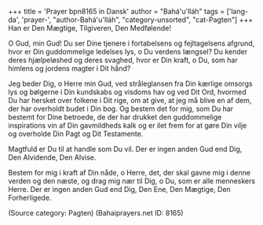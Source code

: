 +++
title = 'Prayer bpn8165 in Dansk'
author = "Bahá'u'lláh"
tags = ['lang-da', 'prayer-', "author-Bahá'u'lláh", "category-unsorted", "cat-Pagten"]
+++
Han er Den Mægtige, Tilgiveren, Den Medfølende!

O Gud, min Gud! Du ser Dine tjenere i fortabelsens og fejltagelsens afgrund, hvor er Din guddommelige ledelses lys, o Du verdens længsel? Du kender deres hjælpeløshed og deres svaghed, hvor er Din kraft, o Du, som har himlens og jordens magter i Dit hånd?

Jeg beder Dig, o Herre min Gud, ved stråleglansen fra Din kærlige omsorgs lys og bølgerne i Din kundskabs og visdoms hav og ved Dit Ord, hvormed Du har hersket over folkene i Dit rige, om at give, at jeg må blive en af dem, der har overholdt budet i Din bog. Og bestem det for mig, som Du har bestemt for Dine betroede, de der har drukket den guddommelige inspirations vin af Din gavmildheds kalk og er ilet frem for at gøre Din vilje og overholde Din Pagt og Dit Testamente.

Magtfuld er Du til at handle som Du vil. Der er ingen anden Gud end Dig, Den Alvidende, Den Alvise.

Bestem for mig i kraft af Din nåde, o Herre, det, der skal gavne mig i denne verden og den næste, og drag mig nær til Dig, o Du, som er alle menneskers Herre. Der er ingen anden Gud end Dig, Den Ene, Den Mægtige, Den Forherligede.

(Source category: Pagten)
(Bahaiprayers.net ID: 8165)
